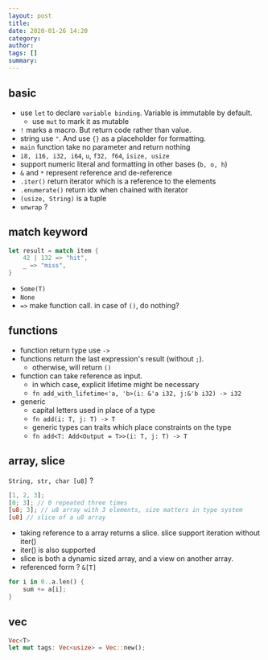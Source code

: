 ```yaml
---
layout: post
title: 
date: 2020-01-26 14:20
category: 
author: 
tags: []
summary: 
---
```


## basic

* use `let` to declare `variable binding`. Variable is immutable by default.
  * use `mut` to mark it as mutable
* `!` marks a macro. But return code rather than value.
* string use `"`. And use `{}` as a placeholder for formatting.
* `main` function take no parameter and return nothing
* `i8, i16, i32, i64`, `u`, `f32, f64`, `isize, usize`
* support numeric literal and formatting in other bases (`b, o, h`)
* `&` and `*` represent reference and de-reference
* `.iter()` return iterator which is a reference to the elements
* `.enumerate()` return idx when chained with iterator
* `(usize, String)` is a tuple
* `unwrap` ? 

## match keyword

```rust
let result = match item {
    42 | 132 => "hit",
    _ => "miss",
}
```

* `Some(T)`
* `None`
* `=>` make function call. in case of `()`, do nothing?

## functions

* function return type use `->`
* functions return the last expression's result (without `;`).
  * otherwise, will return `()`
* function can take reference as input.
  * in which case, explicit lifetime might be necessary
  * `fn add_with_lifetime<'a, 'b>(i: &'a i32, j:&'b i32) -> i32`
* generic
  * capital letters used in place of a type
  * `fn add(i: T, j: T) -> T`
  * generic types can traits which place constraints on the type
  * `fn add<T: Add<Output = T>>(i: T, j: T) -> T`

## array, slice

`String, str, char [u8]` ?

```rust
[1, 2, 3];
[0; 3]; // 0 repeated three times
[u8; 3]; // u8 array with 3 elements, size matters in type system
[u8] // slice of a u8 array
```

* taking reference to a array returns a slice. slice support iteration without iter()
* iter() is also supported
* slice is both a dynamic sized array, and a view on another array.
* referenced form ? `&[T]`

```rust
for i in 0..a.len() {
    sum += a[i];
}
```

## vec

```rust
Vec<T>
let mut tags: Vec<usize> = Vec::new();
```

